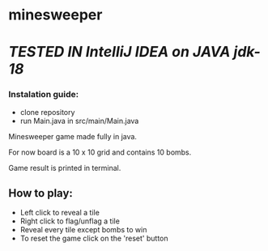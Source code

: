 # minesweeper
# _**TESTED IN IntelliJ IDEA on JAVA jdk-18**_ </br>

### Instalation guide:
  - clone repository
  - run Main.java in src/main/Main.java </br>
  
Minesweeper game made fully in java.

For now board is a 10 x 10 grid and contains 10 bombs. </br>


Game result is printed in terminal. </br>

## How to play:
  - Left click to reveal a tile
  - Right click to flag/unflag a tile
  - Reveal every tile except bombs to win
  - To reset the game click on the 'reset' button
